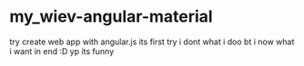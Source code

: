 # my_wiev-angular-material
try create web app with angular.js
its first try
i dont what i doo bt i now what i want in end :D
yp its funny
